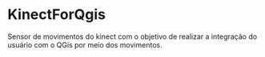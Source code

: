 # KinectForQgis
Sensor de movimentos do kinect com o objetivo de realizar a integração do usuário com o QGis por meio dos movimentos.
